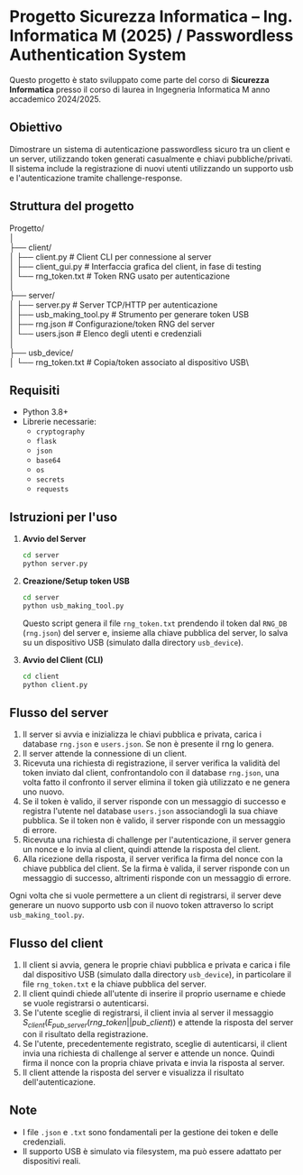 
# Progetto Sicurezza Informatica – Ing. Informatica M (2025) / Passwordless Authentication System

Questo progetto è stato sviluppato come parte del corso di **Sicurezza Informatica** presso il corso di laurea in Ingegneria Informatica M anno accademico 2024/2025.
## Obiettivo

Dimostrare un sistema di autenticazione passwordless sicuro tra un client e un server, utilizzando token generati casualmente e chiavi pubbliche/privati. Il sistema include la registrazione di nuovi utenti utilizzando un supporto usb e l'autenticazione tramite challenge-response.

## Struttura del progetto

Progetto/\
│\
├── client/\
│   ├── client.py               # Client CLI per connessione al server\
│   ├── client\_gui.py          # Interfaccia grafica del client, in fase di testing\
│   └── rng\_token.txt          # Token RNG usato per autenticazione\
│\
├── server/\
│   ├── server.py               # Server TCP/HTTP per autenticazione\
│   ├── usb\_making\_tool.py    # Strumento per generare token USB\
│   ├── rng.json                # Configurazione/token RNG del server\
│   └── users.json              # Elenco degli utenti e credenziali\
│\
├── usb\_device/\
│   └── rng\_token.txt          # Copia/token associato al dispositivo USB\

## Requisiti

- Python 3.8+
- Librerie necessarie:
  - `cryptography` 
  - `flask`
  - `json`
  - `base64`
  - `os`
  - `secrets`
  - `requests`

## Istruzioni per l'uso

1. **Avvio del Server**
    ```bash
   cd server
   python server.py
    ````

2. **Creazione/Setup token USB**

   ```bash
   cd server
   python usb_making_tool.py
   ```

   Questo script genera il file `rng_token.txt` prendendo il token dal `RNG_DB` (`rng.json`) del server e, insieme alla chiave pubblica del server, lo salva su un dispositivo USB (simulato dalla directory `usb_device`).

3. **Avvio del Client (CLI)**

   ```bash
   cd client
   python client.py
   ```

## Flusso del server

1. Il server si avvia e inizializza le chiavi pubblica e privata, carica i database `rng.json` e `users.json`. Se non è presente il rng lo genera.
2. Il server attende la connessione di un client.
3. Ricevuta una richiesta di registrazione, il server verifica la validità del token inviato dal client, confrontandolo con il database `rng.json`, una volta fatto il confronto il server elimina il token già utilizzato e ne genera uno nuovo.
4. Se il token è valido, il server risponde con un messaggio di successo e registra l'utente nel database `users.json` associandogli la sua chiave pubblica. Se il token non è valido, il server risponde con un messaggio di errore.
5. Ricevuta una richiesta di challenge per l'autenticazione, il server genera un nonce e lo invia al client, quindi attende la risposta del client.
6. Alla ricezione della risposta, il server verifica la firma del nonce con la chiave pubblica del client. Se la firma è valida, il server risponde con un messaggio di successo, altrimenti risponde con un messaggio di errore.

Ogni volta che si vuole permettere a un client di registrarsi, il server deve generare un nuovo supporto usb con il nuovo token attraverso lo script `usb_making_tool.py`.

## Flusso del client

1. Il client si avvia, genera le proprie chiavi pubblica e privata e carica i file dal dispositivo USB (simulato dalla directory `usb_device`), in particolare il file `rng_token.txt`  e la chiave pubblica del server.
2. Il client quindi chiede all'utente di inserire il proprio username e chiede se vuole registrarsi o autenticarsi.
3. Se l'utente sceglie di registrarsi, il client invia al server il messaggio $S_{client}(E_{pub\_server}(rng\_token||pub\_client))$ e attende la risposta del server con il risultato della registrazione.
4. Se l'utente, precedentemente registrato, sceglie di autenticarsi, il client invia una richiesta di challenge al server e attende un nonce. Quindi firma il nonce con la propria chiave privata e invia la risposta al server.
5. Il client attende la risposta del server e visualizza il risultato dell'autenticazione.

## Note

* I file `.json` e `.txt` sono fondamentali per la gestione dei token e delle credenziali.
* Il supporto USB è simulato via filesystem, ma può essere adattato per dispositivi reali.



